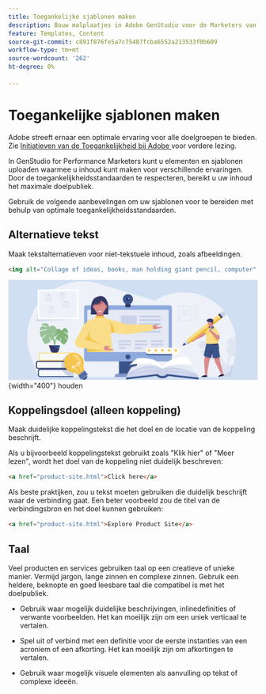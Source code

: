 ```yaml
---
title: Toegankelijke sjablonen maken
description: Bouw malplaatjes in Adobe GenStudio voor de Marketers van Prestaties die meer van uw publiek kunnen bereiken en een optimale ervaring verstrekken.
feature: Templates, Content
source-git-commit: c891f876fe5a7c75487fcba6552a213533f0b609
workflow-type: tm+mt
source-wordcount: '262'
ht-degree: 0%

---
```



# Toegankelijke sjablonen maken

Adobe streeft ernaar een optimale ervaring voor alle doelgroepen te bieden. Zie [ Initiatieven van de Toegankelijkheid bij Adobe ](https://www.adobe.com/trust/accessibility/initiatives.html) voor verdere lezing.

In GenStudio for Performance Marketers kunt u elementen en sjablonen uploaden waarmee u inhoud kunt maken voor verschillende ervaringen. Door de toegankelijkheidsstandaarden te respecteren, bereikt u uw inhoud het maximale doelpubliek.

Gebruik de volgende aanbevelingen om uw sjablonen voor te bereiden met behulp van optimale toegankelijkheidsstandaarden.

## Alternatieve tekst

Maak tekstalternatieven voor niet-tekstuele inhoud, zoals afbeeldingen.

```html
<img alt="Collage of ideas, books, man holding giant pencil, computer" src="card-create-assets.png">
```

![ Collage van ideeën, boeken, man die reuzenpotlood, computer ](../../assets/card-create-assets.png){width="400"} houden

## Koppelingsdoel (alleen koppeling)

Maak duidelijke koppelingstekst die het doel en de locatie van de koppeling beschrijft.

Als u bijvoorbeeld koppelingstekst gebruikt zoals &quot;Klik hier&quot; of &quot;Meer lezen&quot;, wordt het doel van de koppeling niet duidelijk beschreven:

```html
<a href="product-site.html">Click here</a>
```

Als beste praktijken, zou u tekst moeten gebruiken die duidelijk beschrijft waar de verbinding gaat. Een beter voorbeeld zou de titel van de verbindingsbron en het doel kunnen gebruiken:

```html
<a href="product-site.html">Explore Product Site</a>
```

## Taal

Veel producten en services gebruiken taal op een creatieve of unieke manier. Vermijd jargon, lange zinnen en complexe zinnen. Gebruik een heldere, beknopte en goed leesbare taal die compatibel is met het doelpubliek.

- Gebruik waar mogelijk duidelijke beschrijvingen, inlinedefinities of verwante voorbeelden. Het kan moeilijk zijn om een uniek verticaal te vertalen.

- Spel uit of verbind met een definitie voor de eerste instanties van een acroniem of een afkorting. Het kan moeilijk zijn om afkortingen te vertalen.

- Gebruik waar mogelijk visuele elementen als aanvulling op tekst of complexe ideeën.
